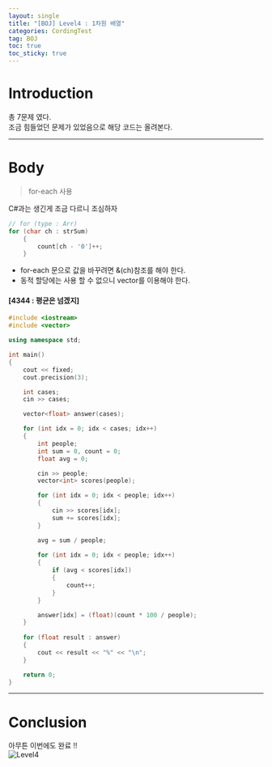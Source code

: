 ```yaml
---
layout: single
title: "[BOJ] Level4 : 1차원 배열"
categories: CordingTest
tag: BOJ
toc: true
toc_sticky: true
---
```


# Introduction
총 7문제 였다. <br>
조금 힘들었던 문제가 있었음으로 해당 코드는 올려본다. <br>
***

# Body
> for-each 사용

C#과는 생긴게 조금 다르니 조심하자

```c++
// for (type : Arr)
for (char ch : strSum)
    {
        count[ch - '0']++;
    }
```

- for-each 문으로 값을 바꾸려면 &(ch)참조를 해야 한다. 
- 동적 할당에는 사용 할 수 없으니 vector를 이용해야 한다.

#### [4344 : 평균은 넘겠지]
```c++
#include <iostream>
#include <vector>

using namespace std;

int main()
{
    cout << fixed;
    cout.precision(3);

    int cases;
    cin >> cases;

    vector<float> answer(cases);

    for (int idx = 0; idx < cases; idx++)
    {
        int people;
        int sum = 0, count = 0;
        float avg = 0;

        cin >> people;
        vector<int> scores(people);

        for (int idx = 0; idx < people; idx++)
        {
            cin >> scores[idx];
            sum += scores[idx];
        }

        avg = sum / people;
        
        for (int idx = 0; idx < people; idx++)
        {
            if (avg < scores[idx])
            {
                count++;
            }
        }

        answer[idx] = (float)(count * 100 / people);
    }
 
    for (float result : answer)
    {
        cout << result << "%" << "\n";
    }

    return 0;
}
```
***

# Conclusion
아무튼 이번에도 완료 !! <br>
![Level4](https://user-images.githubusercontent.com/97664446/168414157-dbeb65ec-2557-4673-8cb6-93d80c93c49f.PNG)
